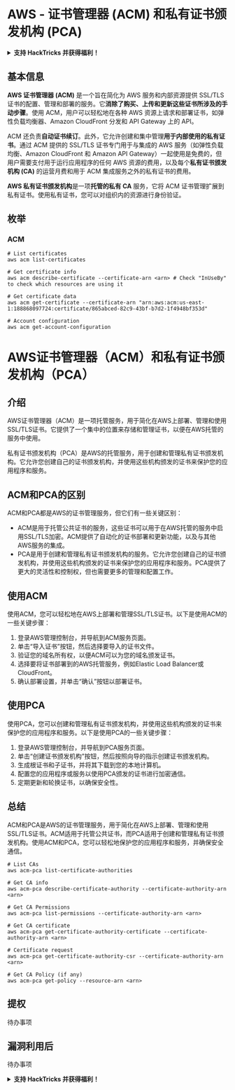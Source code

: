# AWS - 证书管理器 (ACM) 和私有证书颁发机构 (PCA)

<details>

<summary><strong>支持 HackTricks 并获得福利！</strong></summary>

* 如果您想在 HackTricks 中看到您的公司广告，或者如果您想访问 PEASS 的最新版本或下载 HackTricks 的 PDF，请查看[**订阅计划**](https://github.com/sponsors/carlospolop)！
* 获取[**官方 PEASS 和 HackTricks 商品**](https://peass.creator-spring.com)
* 发现[**PEASS 家族**](https://opensea.io/collection/the-peass-family)，我们的独家[**NFT**](https://opensea.io/collection/the-peass-family)收藏品
* **加入** 💬 [**Discord 群组**](https://discord.gg/hRep4RUj7f) 或 [**Telegram 群组**](https://t.me/peass) 或 **关注**我的 **Twitter** 🐦 [**@carlospolopm**](https://twitter.com/carlospolopm)**。**
* **通过向** [**HackTricks**](https://github.com/carlospolop/hacktricks) **和** [**HackTricks Cloud**](https://github.com/carlospolop/hacktricks-cloud) **github 仓库提交 PR 来分享您的黑客技巧。**

</details>

## 基本信息

**AWS 证书管理器 (ACM)** 是一个旨在简化为 AWS 服务和内部资源提供 SSL/TLS 证书的配置、管理和部署的服务。它**消除了购买、上传和更新这些证书所涉及的手动步骤**。使用 ACM，用户可以轻松地在各种 AWS 资源上请求和部署证书，如弹性负载均衡器、Amazon CloudFront 分发和 API Gateway 上的 API。

ACM 还负责**自动证书续订**。此外，它允许创建和集中管理**用于内部使用的私有证书**。通过 ACM 提供的 SSL/TLS 证书专门用于与集成的 AWS 服务（如弹性负载均衡、Amazon CloudFront 和 Amazon API Gateway）一起使用是免费的，但用户需要支付用于运行应用程序的任何 AWS 资源的费用，以及每个**私有证书颁发机构 (CA)** 的运营月费和用于 ACM 集成服务之外的私有证书的费用。

**AWS 私有证书颁发机构**是一项**托管的私有 CA** 服务，它将 ACM 证书管理扩展到私有证书。使用私有证书，您可以对组织内的资源进行身份验证。

## 枚举

### ACM
```
# List certificates
aws acm list-certificates

# Get certificate info
aws acm describe-certificate --certificate-arn <arn> # Check "InUseBy" to check which resources are using it

# Get certificate data
aws acm get-certificate --certificate-arn "arn:aws:acm:us-east-1:188868097724:certificate/865abced-82c9-43bf-b7d2-1f4948bf353d"

# Account configuration
aws acm get-account-configuration
```
# AWS证书管理器（ACM）和私有证书颁发机构（PCA）

## 介绍

AWS证书管理器（ACM）是一项托管服务，用于简化在AWS上部署、管理和使用SSL/TLS证书。它提供了一个集中的位置来存储和管理证书，以便在AWS托管的服务中使用。

私有证书颁发机构（PCA）是AWS的托管服务，用于创建和管理私有证书颁发机构。它允许您创建自己的证书颁发机构，并使用这些机构颁发的证书来保护您的应用程序和服务。

## ACM和PCA的区别

ACM和PCA都是AWS的证书管理服务，但它们有一些关键区别：

- ACM是用于托管公共证书的服务，这些证书可以用于在AWS托管的服务中启用SSL/TLS加密。ACM提供了自动化的证书部署和更新功能，以及与其他AWS服务的集成。
- PCA是用于创建和管理私有证书颁发机构的服务。它允许您创建自己的证书颁发机构，并使用这些机构颁发的证书来保护您的应用程序和服务。PCA提供了更大的灵活性和控制权，但也需要更多的管理和配置工作。

## 使用ACM

使用ACM，您可以轻松地在AWS上部署和管理SSL/TLS证书。以下是使用ACM的一些关键步骤：

1. 登录AWS管理控制台，并导航到ACM服务页面。
2. 单击“导入证书”按钮，然后选择要导入的证书文件。
3. 验证您的域名所有权，以便ACM可以为您的域名颁发证书。
4. 选择要将证书部署到的AWS托管服务，例如Elastic Load Balancer或CloudFront。
5. 确认部署设置，并单击“确认”按钮以部署证书。

## 使用PCA

使用PCA，您可以创建和管理私有证书颁发机构，并使用这些机构颁发的证书来保护您的应用程序和服务。以下是使用PCA的一些关键步骤：

1. 登录AWS管理控制台，并导航到PCA服务页面。
2. 单击“创建证书颁发机构”按钮，然后按照向导的指示创建证书颁发机构。
3. 生成根证书和子证书，并将其下载到您的本地计算机。
4. 配置您的应用程序或服务以使用PCA颁发的证书进行加密通信。
5. 定期更新和轮换证书，以确保安全性。

## 总结

ACM和PCA是AWS的证书管理服务，用于简化在AWS上部署、管理和使用SSL/TLS证书。ACM适用于托管公共证书，而PCA适用于创建和管理私有证书颁发机构。使用ACM和PCA，您可以轻松地保护您的应用程序和服务，并确保安全通信。
```
# List CAs
aws acm-pca list-certificate-authorities

# Get CA info
aws acm-pca describe-certificate-authority --certificate-authority-arn <arn>

# Get CA Permissions
aws acm-pca list-permissions --certificate-authority-arn <arn>

# Get CA certificate
aws acm-pca get-certificate-authority-certificate --certificate-authority-arn <arn>

# Certificate request
aws acm-pca get-certificate-authority-csr --certificate-authority-arn <arn>

# Get CA Policy (if any)
aws acm-pca get-policy --resource-arn <arn>
```
## 提权

待办事项

## 漏洞利用后

待办事项

<details>

<summary><strong>支持 HackTricks 并获得福利！</strong></summary>

* 如果您想在 HackTricks 中看到您的公司广告，或者如果您想访问 PEASS 的最新版本或下载 HackTricks 的 PDF，请查看[**订阅计划**](https://github.com/sponsors/carlospolop)！
* 获得[**官方 PEASS 和 HackTricks 商品**](https://peass.creator-spring.com)
* 发现[**PEASS 家族**](https://opensea.io/collection/the-peass-family)，我们的独家[**NFT**](https://opensea.io/collection/the-peass-family)收藏品
* **加入** 💬 [**Discord 群组**](https://discord.gg/hRep4RUj7f) 或 [**Telegram 群组**](https://t.me/peass) 或 **关注**我的 **Twitter** 🐦 [**@carlospolopm**](https://twitter.com/carlospolopm)**。**
* 通过向 [**HackTricks**](https://github.com/carlospolop/hacktricks) 和 [**HackTricks Cloud**](https://github.com/carlospolop/hacktricks-cloud) github 仓库提交 PR 来**分享您的黑客技巧**。

</details>
